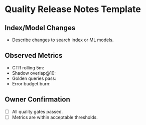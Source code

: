 # Quality Release Notes Template

## Index/Model Changes
- Describe changes to search index or ML models.

## Observed Metrics
- CTR rolling 5m:
- Shadow overlap@10:
- Golden queries pass:
- Error budget burn:

## Owner Confirmation
- [ ] All quality gates passed.
- [ ] Metrics are within acceptable thresholds.